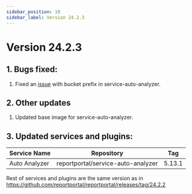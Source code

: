 ```yaml
---
sidebar_position: 10
sidebar_label: Version 24.2.3
---
```


# Version 24.2.3

## 1. Bugs fixed:
1. Fixed an [issue](https://github.com/reportportal/service-auto-analyzer/issues/149) with bucket prefix in service-auto-analyzer.

## 2. Other updates
1. Updated base image for service-auto-analyzer.

## 3. Updated services and plugins:

|Service Name|Repository|Tag|
|---|---| --- |
|Auto Analyzer|reportportal/service-auto-analyzer|5.13.1|

Rest of services and plugins are the same version as in https://github.com/reportportal/reportportal/releases/tag/24.2.2
